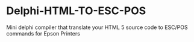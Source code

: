 # Delphi-HTML-TO-ESC-POS
Mini delphi compiler that translate your HTML 5 source code to ESC/POS commands for Epson Printers
